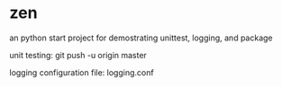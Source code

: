 # zen
an python start project for demostrating unittest, logging, and package


unit testing:
git push -u origin master

logging configuration file:
logging.conf
